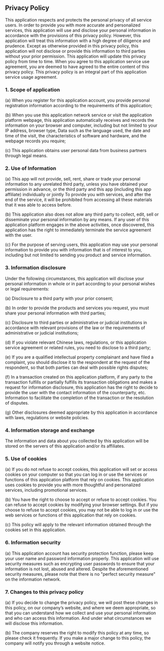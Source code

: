 ## Privacy Policy

This application respects and protects the personal privacy of all service users. In order to provide you with more accurate and personalized services, this application will use and disclose your personal information in accordance with the provisions of this privacy policy. However, this application will treat this information with a high degree of diligence and prudence. Except as otherwise provided in this privacy policy, this application will not disclose or provide this information to third parties without your prior permission. This application will update this privacy policy from time to time. When you agree to this application service use agreement, you are deemed to have agreed to the entire content of this privacy policy. This privacy policy is an integral part of this application service usage agreement.

### 1. Scope of application

(a) When you register for this application account, you provide personal registration information according to the requirements of this application;

(b) When you use this application network service or visit the application platform webpage, this application automatically receives and records the information on your browser and computer, including but not limited to your IP address, browser type, Data such as the language used, the date and time of the visit, the characteristics of software and hardware, and the webpage records you require;

(c) This application obtains user personal data from business partners through legal means.

### 2. Use of Information

(a) This app will not provide, sell, rent, share or trade your personal information to any unrelated third party, unless you have obtained your permission in advance, or the third party and this app (including this app affiliate) individually or jointly To provide you with services, and after the end of the service, it will be prohibited from accessing all these materials that it was able to access before.

(b) This application also does not allow any third party to collect, edit, sell or disseminate your personal information by any means. If any user of this application platform engages in the above activities, once discovered, this application has the right to immediately terminate the service agreement with the user.

(c) For the purpose of serving users, this application may use your personal information to provide you with information that is of interest to you, including but not limited to sending you product and service information.

### 3. Information disclosure

Under the following circumstances, this application will disclose your personal information in whole or in part according to your personal wishes or legal requirements:

(a) Disclosure to a third party with your prior consent;

(b) In order to provide the products and services you request, you must share your personal information with third parties;

(c) Disclosure to third parties or administrative or judicial institutions in accordance with relevant provisions of the law or the requirements of administrative or judicial institutions;

(d) If you violate relevant Chinese laws, regulations, or this application service agreement or related rules, you need to disclose to a third party;

(e) If you are a qualified intellectual property complainant and have filed a complaint, you should disclose it to the respondent at the request of the respondent, so that both parties can deal with possible rights disputes;

(f) In a transaction created on this application platform, if any party to the transaction fulfills or partially fulfills its transaction obligations and makes a request for information disclosure, this application has the right to decide to provide the user with the contact information of the counterparty, etc. Information to facilitate the completion of the transaction or the resolution of disputes.

(g) Other disclosures deemed appropriate by this application in accordance with laws, regulations or website policies.

### 4. Information storage and exchange

The information and data about you collected by this application will be stored on the servers of this application and/or its affiliates.

### 5. Use of cookies

(a) If you do not refuse to accept cookies, this application will set or access cookies on your computer so that you can log in or use the services or functions of this application platform that rely on cookies. This application uses cookies to provide you with more thoughtful and personalized services, including promotional services.

(b) You have the right to choose to accept or refuse to accept cookies. You can refuse to accept cookies by modifying your browser settings. But if you choose to refuse to accept cookies, you may not be able to log in or use the web services or functions of this application that rely on cookies.

(c) This policy will apply to the relevant information obtained through the cookies set in this application.

### 6. Information security

(a) This application account has security protection function, please keep your user name and password information properly. This application will use security measures such as encrypting user passwords to ensure that your information is not lost, abused and altered. Despite the aforementioned security measures, please note that there is no "perfect security measure" on the information network.

### 7. Changes to this privacy policy

(a) If you decide to change the privacy policy, we will post these changes in this policy, on our company’s website, and where we deem appropriate, so that you can understand how we collect and use your personal information and who can access this information. And under what circumstances we will disclose this information.

(b) The company reserves the right to modify this policy at any time, so please check it frequently. If you make a major change to this policy, the company will notify you through a website notice.

